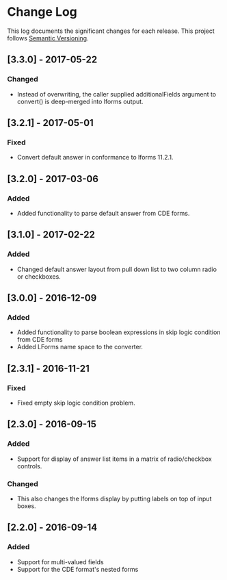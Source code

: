 # Change Log

This log documents the significant changes for each release.
This project follows [Semantic Versioning](http://semver.org/).

## [3.3.0] - 2017-05-22
### Changed
- Instead of overwriting, the caller supplied additionalFields argument to convert() is deep-merged into lforms output.

## [3.2.1] - 2017-05-01
### Fixed
- Convert default answer in conformance to lforms 11.2.1.

## [3.2.0] - 2017-03-06
### Added
- Added functionality to parse default answer from CDE forms.

## [3.1.0] - 2017-02-22
### Added
- Changed default answer layout from pull down list to two column radio or checkboxes.

## [3.0.0] - 2016-12-09
### Added
- Added functionality to parse boolean expressions in skip logic condition from CDE forms
- Added LForms name space to the converter.

## [2.3.1] - 2016-11-21
### Fixed
- Fixed empty skip logic condition problem.

## [2.3.0] - 2016-09-15
### Added
- Support for display of answer list items in a matrix of radio/checkbox controls.

### Changed
- This also changes the lforms display by putting labels on top of input boxes.

## [2.2.0] - 2016-09-14
### Added
- Support for multi-valued fields
- Support for the CDE format's nested forms

